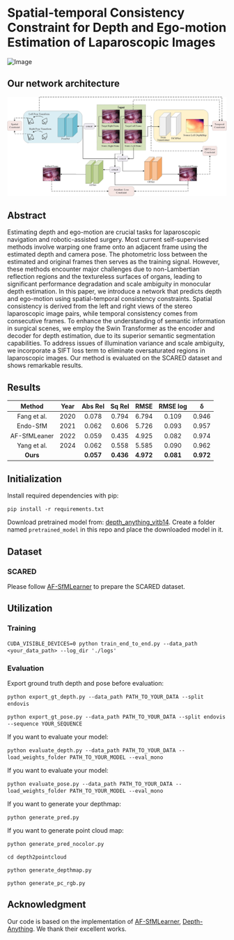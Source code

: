 # Spatial-temporal Consistency Constraint for Depth and Ego-motion Estimation of Laparoscopic Images

![Image](./img/our_work.png)
## Our network architecture
![Image](./img/arch.jpg)

## Abstract
Estimating depth and ego-motion are crucial tasks for laparoscopic navigation and robotic-assisted surgery. Most current self-supervised methods involve warping one frame onto an adjacent frame using the estimated depth and camera pose. The photometric loss between the estimated and original frames then serves as the training signal. However, these methods encounter major challenges due to non-Lambertian reflection regions and the textureless surfaces of organs, leading to significant performance degradation and scale ambiguity in monocular depth estimation. In this paper, we introduce a network that predicts depth and ego-motion using spatial-temporal consistency constraints. Spatial consistency is derived from the left and right views of the stereo laparoscopic image pairs, while temporal consistency comes from consecutive frames. To enhance the understanding of semantic information in surgical scenes, we employ the Swin Transformer as the encoder and decoder for depth estimation, due to its superior semantic segmentation capabilities. To address issues of illumination variance and scale ambiguity, we incorporate a SIFT loss term to eliminate oversaturated regions in laparoscopic images. Our method is evaluated on the SCARED dataset and shows remarkable results. 

## Results

| Method | Year | Abs Rel | Sq Rel | RMSE | RMSE log | &delta; |
|  :----:  | :----:  | :----:   |  :----:  | :----:  | :----:  | :----:  | 
| Fang et al. | 2020 | 0.078 |	0.794 |	6.794 |	0.109 |	0.946 |
| Endo-SfM | 2021 | 0.062 |	0.606 |	5.726 |	0.093 |	0.957 |
| AF-SfMLeaner | 2022 | 0.059 |	0.435 |	4.925 |	0.082 |	0.974 |
| Yang et al. | 2024 | 0.062 |	0.558 |	5.585 |	0.090 |	0.962 |
|__Ours__ | | __0.057__ |	__0.436__ |	__4.972__ |	__0.081__ |	__0.972__ | 

## Initialization


Install required dependencies with pip:
```
pip install -r requirements.txt
```

Download pretrained model from: [depth_anything_vitb14](https://drive.google.com/file/d/163ILZcnz_-IUoIgy1UF_r7PAQBqgDbll/view?usp=sharing). Create a folder named ```pretrained_model``` in this repo and place the downloaded model in it.

## Dataset
### SCARED
Please follow [AF-SfMLearner](https://github.com/ShuweiShao/AF-SfMLearner) to prepare the SCARED dataset.

## Utilization

### Training
```
CUDA_VISIBLE_DEVICES=0 python train_end_to_end.py --data_path <your_data_path> --log_dir './logs'
```

### Evaluation

Export ground truth depth and pose before evaluation:
```
python export_gt_depth.py --data_path PATH_TO_YOUR_DATA --split endovis
```
```
python export_gt_pose.py --data_path PATH_TO_YOUR_DATA --split endovis --sequence YOUR_SEQUENCE
```

If you want to evaluate your model:
```
python evaluate_depth.py --data_path PATH_TO_YOUR_DATA --load_weights_folder PATH_TO_YOUR_MODEL --eval_mono
```

If you want to evaluate your model:
```
python evaluate_pose.py --data_path PATH_TO_YOUR_DATA --load_weights_folder PATH_TO_YOUR_MODEL --eval_mono
```
If you want to generate your depthmap:
```
python generate_pred.py
```
If you want to generate point cloud map:
```
python generate_pred_nocolor.py
```
```
cd depth2pointcloud
```
```
python generate_depthmap.py
```
```
python generate_pc_rgb.py
```

## Acknowledgment
Our code is based on the implementation of [AF-SfMLearner](https://github.com/ShuweiShao/AF-SfMLearner), [Depth-Anything](https://github.com/LiheYoung/Depth-Anything). We thank their excellent works.


